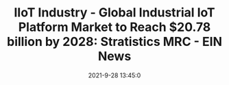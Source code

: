 ---
"title": "IIoT Industry - Global Industrial IoT Platform Market to Reach $20.78 billion by 2028: Stratistics MRC - EIN News"
"date": "2021-9-28 13:45:0"
"feed_name": "GOOGLENEWSINDUSTRIAL"
"feed_website": "https://news.google.com/search?q=industrial%2Bincident&hl=en-US&gl=US&ceid=US:en"
"feed_rss": "https://news.google.com/rss/search?q=industrial%2Bincident&hl=en-US&gl=US&ceid=US:en"
"link": "http://www.einnews.com/pr_news/552379961/iiot-industry-global-industrial-iot-platform-market-to-reach-20-78-billion-by-2028-stratistics-mrc"
"source": "{'href': 'http://www.einnews.com', 'title': 'EIN News'}"
"file": "_posts/2021-1-1-e459c948764883b0ab892946cc61dd1657dd5388.md"
"accident": "0"
"drilling": "0"
"dead": "0"
"injured": "0"
"where": "unknown site"
"place": "unknown place"
---